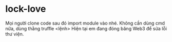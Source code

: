 # lock-love

Mọi người clone code sau đó import module vào nhé.
Không cần dùng cmd nữa, dùng thằng truffle <lệnh>
Hiện tại em đang đóng băng Web3 để sửa lỗi thư viện.
